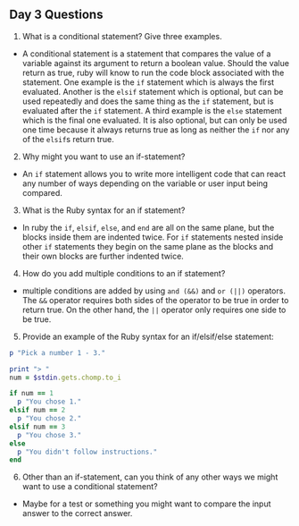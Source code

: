 ## Day 3 Questions

1. What is a conditional statement? Give three examples.
  - A conditional statement is a statement that compares the value of a variable against its argument to return a boolean value. Should the value return as true, ruby will know to run the code block associated with the statement. One example is the `if` statement which is always the first evaluated. Another is the `elsif` statement which is optional, but can be used repeatedly and does the same thing as the `if` statement, but is evaluated after the `if` statement. A third example is the `else` statement which is the final one evaluated. It is also optional, but can only be used one time because it always returns true as long as neither the `if` nor any of the `elsif`s return true.

2. Why might you want to use an if-statement?
  - An `if` statement allows you to write more intelligent code that can react any number of ways depending on the variable or user input being compared.

3. What is the Ruby syntax for an if statement?
  - In ruby the `if`, `elsif`, `else`, and `end` are all on the same plane, but the blocks inside them are indented twice. For `if` statements nested inside other `if` statements they begin on the same plane as the blocks and their own blocks are further indented twice.

4. How do you add multiple conditions to an if statement?
  - multiple conditions are added by using `and (&&)` and `or (||)` operators. The `&&` operator requires both sides of the operator to be true in order to return true. On the other hand, the `||` operator only requires one side to be true.

5. Provide an example of the Ruby syntax for an if/elsif/else statement:
```ruby
p "Pick a number 1 - 3."

print "> "
num = $stdin.gets.chomp.to_i

if num == 1
  p "You chose 1."
elsif num == 2
  p "You chose 2."
elsif num == 3
  p "You chose 3."
else
  p "You didn't follow instructions."
end
```

6. Other than an if-statement, can you think of any other ways we might want to use a conditional statement?
  - Maybe for a test or something you might want to compare the input answer to the correct answer.

